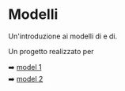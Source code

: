 # Modelli

Un'introduzione ai modelli di e di.

Un progetto realizzato per

➡️ [model 1](https://modelinglife.github.io/modelinglife/)<br>
➡️ [model 2](https://modelinglife.github.io/modelinglife/)<br>
